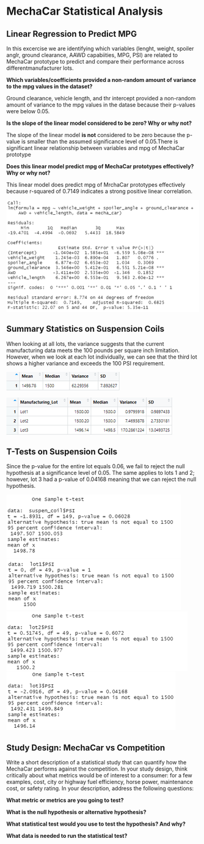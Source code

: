 # MechaCar Statistical Analysis

## Linear Regression to Predict MPG

In this excercise we are identifying which variables (lenght, weight, spoiler anglr, ground clearance, AAWD capabiities, MPG, PSI) are related to MechaCar prototype to predict and compare their performance across differentmanufacturer lots.


**Which variables/coefficients provided a non-random amount of variance to the mpg values in the dataset?**

Ground clearance, vehicle length, and thr intercept provided a non-random amount of variance to the mpg values in the datase because their p-values were below 0.05.

**Is the slope of the linear model considered to be zero? Why or why not?**

The slope of the linear model **is not** considered to be zero because the p-value is smaller than the assumed significance level of 0.05.There is significant linear relationship between variables and mpg of MechaCar prototype

**Does this linear model predict mpg of MechaCar prototypes effectively? Why or why not?**

This linear model does predict mpg of MrchaCar prototypes effectively because r-squared of 0.7149 indicates a strong positive linear correlation. 

![](Resources/Capture1.PNG)

## Summary Statistics on Suspension Coils

When looking at all lots, the variance suggests that the current manufacturing data meets the 100 pounds per square inch limitation. However, when we look at each lot individually, we can see that the third lot shows a higher variance and exceeds the 100 PSI requirement. 

![](Resources/Capture2.PNG)

![](Resources/Capture3.PNG)

## T-Tests on Suspension Coils

Since the p-value for the entire lot equals 0.06, we fail to reject the null hypothesis at a significance level of 0.05.
The same applies to lots 1 and 2; however, lot 3 had a p-value of 0.04168 meaning that we can reject the null hypothesis.

![](Resources/Capture4.PNG)
![](Resources/Capture5.PNG)
![](Resources/Capture6.PNG)
![](Resources/Capture7.PNG)

## Study Design: MechaCar vs Competition

Write a short description of a statistical study that can quantify how the MechaCar performs against the competition. In your study design, think critically about what metrics would be of interest to a consumer: for a few examples, cost, city or highway fuel efficiency, horse power, maintenance cost, or safety rating.
In your description, address the following questions:

**What metric or metrics are you going to test?**


**What is the null hypothesis or alternative hypothesis?**


**What statistical test would you use to test the hypothesis? And why?**


**What data is needed to run the statistical test?**

